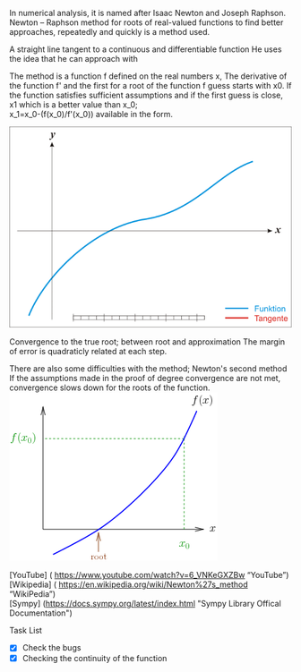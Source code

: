 In numerical analysis, it is named after Isaac Newton and Joseph Raphson.
Newton – Raphson method for roots of real-valued functions
to find better approaches, repeatedly and quickly
is a method used. <br/>

A straight line tangent to a continuous and differentiable function
He uses the idea that he can approach with <br/>

The method is a function f defined on the real numbers x,
The derivative of the function f' and the first for a root of the function f
guess starts with x0. If the function satisfies sufficient assumptions
and if the first guess is close, x1 which is a better value than x_0; <br/>
x_1=x_0-(f(x_0)/f'(x_0)) available in the form.

![Tangent vs Function Graph](images/newton-raphson.gif)

Convergence to the true root; between root and approximation
The margin of error is quadraticly related at each step. <br/>

There are also some difficulties with the method; Newton's second method
If the assumptions made in the proof of degree convergence are not met,
convergence slows down for the roots of the function. <br/>
![Tangent and root point Graph](images/newto2n.gif) <br/>

[YouTube] ( https://www.youtube.com/watch?v=6_VNKeGXZBw “YouTube”) <br/>
[Wikipedia] ( https://en.wikipedia.org/wiki/Newton%27s_method “WikiPedia”) <br/>
[Sympy] (https://docs.sympy.org/latest/index.html "Sympy Library Offical Documentation") <br/>

Task List <br/>
-[x] Check the bugs <br/>
-[x] Checking the continuity of the function <br/>